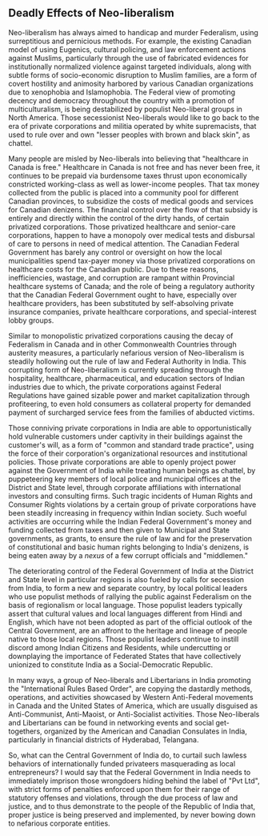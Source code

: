 ## Deadly Effects of Neo-liberalism

Neo-liberalism has always aimed to handicap and murder Federalism, using surreptitious and pernicious methods. For example, the existing Canadian model of using Eugenics, cultural policing, and law enforcement actions against Muslims, particularly through the use of fabricated evidences for institutionally normalized violence against targeted individuals, along with subtle forms of socio-economic disruption to Muslim families, are a form of covert hostility and animosity harbored by various Canadian organizations due to xenophobia and Islamophobia. The Federal view of promoting decency and democracy throughout the country with a promotion of multiculturalism, is being destabilized by populist Neo-liberal groups in North America. Those secessionist Neo-liberals would like to go back to the era of private corporations and militia operated by white supremacists, that used to rule over and own "lesser peoples with brown and black skin", as chattel. 

Many people are misled by Neo-liberals into believing that "healthcare in Canada is free." Healthcare in Canada is not free and has never been free, it continues to be prepaid via burdensome taxes thrust upon economically constricted working-class as well as lower-income peoples. That tax money collected from the public is placed into a community pool for different Canadian provinces, to subsidize the costs of medical goods and services for Canadian denizens. The financial control over the flow of that subsidy is entirely and directly within the control of the dirty hands, of certain privatized corporations. Those privatized healthcare and senior-care corporations, happen to have a monopoly over medical tests and disbursal of care to persons in need of medical attention. The Canadian Federal Government has barely any control or oversight on how the local municipalities spend tax-payer money via those privatized corporations on healthcare costs for the Canadian public. Due to these reasons, inefficiencies, wastage, and corruption are rampant within Provincial healthcare systems of Canada; and the role of being a regulatory authority that the Canadian Federal Government ought to have, especially over healthcare providers, has been substituted by self-absolving private insurance companies, private healthcare corporations, and special-interest lobby groups. 

Similar to monopolistic privatized corporations causing the decay of Federalism in Canada and in other Commonwealth Countries through austerity measures, a particularly nefarious version of Neo-liberalism is steadily hollowing out the rule of law and Federal Authority in India. This corrupting form of Neo-liberalism is currently spreading through the hospitality, healthcare, pharmaceutical, and education sectors of Indian industries due to which, the private corporations against Federal Regulations have gained sizable power and market capitalization through profiteering, to even hold consumers as collateral property for demanded payment of surcharged service fees from the families of abducted victims. 

Those conniving private corporations in India are able to opportunistically hold vulnerable customers under captivity in their buildings against the customer's will, as a form of "common and standard trade practice", using the force of their corporation's organizational resources and institutional policies. Those private corporations are able to openly project power against the Government of India while treating human beings as chattel, by puppeteering key members of local police and municipal offices at the District and State level, through corporate affiliations with international investors and consulting firms. Such tragic incidents of Human Rights and Consumer Rights violations by a certain group of private corporations have been steadily increasing in frequency within Indian society. Such woeful activities are occurring while the Indian Federal Government's money and funding collected from taxes and then given to Municipal and State governments, as grants, to ensure the rule of law and for the preservation of constitutional and basic human rights belonging to India's denizens, is being eaten away by a *nexus* of a few corrupt officials and "middlemen." 

The deteriorating control of the Federal Government of India at the District and State level in particular regions is also fueled by calls for secession from India, to form a new and separate country, by local political leaders who use populist methods of rallying the public against Federalism on the basis of regionalism or local language. Those populist leaders typically assert that cultural values and local languages different from Hindi and English, which have not been adopted as part of the official outlook of the Central Government, are an affront to the heritage and lineage of people native to those local regions. Those populist leaders continue to instill discord among Indian Citizens and Residents, while undercutting or downplaying the importance of Federated States that have collectively unionized to constitute India as a Social-Democratic Republic. 

In many ways, a group of Neo-liberals and Libertarians in India promoting the "International Rules Based Order", are copying the dastardly methods, operations, and activities showcased by Western Anti-Federal movements in Canada and the United States of America, which are usually disguised as Anti-Communist, Anti-Maoist, or Anti-Socialist activities. Those Neo-liberals and Libertarians can be found in networking events and social get-togethers, organized by the American and Canadian Consulates in India, particularly in financial districts of Hyderabad, Telangana. 

So, what can the Central Government of India do, to curtail such lawless behaviors of internationally funded privateers masquerading as local entrepreneurs? I would say that the Federal Government in India needs to immediately imprison those wrongdoers hiding behind the label of "Pvt Ltd", with strict forms of penalties enforced upon them for their range of statutory offenses and violations, through the due process of law and justice, and to thus demonstrate to the people of the Republic of India that, proper justice is being preserved and implemented, by never bowing down to nefarious corporate entities. 
